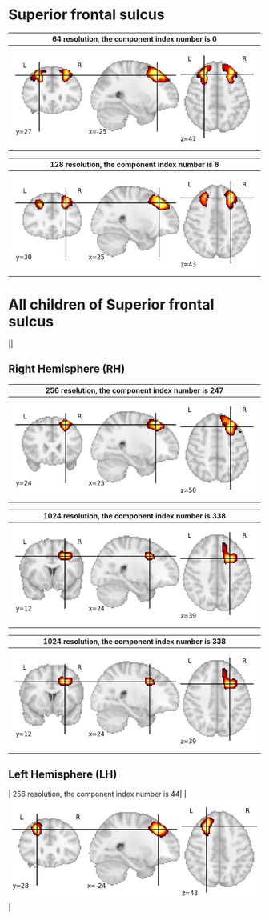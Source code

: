 # **Superior frontal sulcus**

| 64 resolution, the component index number is 0|  
|:---:|  
| ![Component 64](../64/final/0.jpg "From component 64: Superior frontal sulcus") |

| 128 resolution, the component index number is 8|  
|:---:|  
| ![Component 128](../128/final/8.jpg "From component 128: Superior frontal sulcus") |

# **All children of Superior frontal sulcus**
||

## Right Hemisphere (RH)

| 256 resolution, the component index number is 247|  
|:---:|  
| ![Component 256](../256/final/247.jpg "From component 256: Superior frontal sulcus RH") |

| 1024 resolution, the component index number is 338|  
|:---:|  
| ![Component 1024](../1024/final/338.jpg "From component 1024: Superior frontal sulcus RH") |

| 1024 resolution, the component index number is 338|  
|:---:|  
| ![Component 1024](../1024/final/338.jpg "From component 1024: Superior frontal sulcus RH") |

## Left Hemisphere (LH)

| 256 resolution, the component index number is 44| 
| ![Component 256](../256/final/44.jpg "From component 256: Superior frontal sulcus, LH") |
